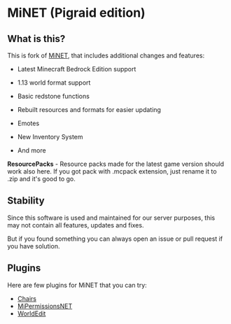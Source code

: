 
MiNET (Pigraid edition)
=====

## What is this?

This is fork of [MiNET](https://github.com/NiclasOlofsson/MiNET), that includes additional changes and features:

 - Latest Minecraft Bedrock Edition support
 - 1.13 world format support
 - Basic redstone functions
 - Rebuilt resources and formats for easier updating
 - Emotes
 - New Inventory System
  
 - And more

**ResourcePacks** - Resource packs made for the latest game version should work also here. If you got pack with .mcpack extension, just rename it to .zip and it's good to go.

## Stability
Since this software is used and maintained for our server purposes, this may not contain all features, updates and fixes.

But if you found something you can always open an issue or pull request if you have solution.

## Plugins
Here are few plugins for MiNET that you can try:

 - [Chairs](https://github.com/CobwebSMP/Chairs)
 - [MiPermissionsNET](https://github.com/CupidonSauce173/MiPermissionsNET)
 - [WorldEdit](https://github.com/CobwebSMP/WorldEdit)

